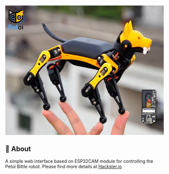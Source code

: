 <p align="center">
  <img width="550" height="413" src="https://github.com/idreamsi/Bittle-CAM/blob/main/petoi_bittle.png?raw=true">
</p>

## 📖 About
A simple web interface based on ESP32CAM module for controlling the Petoi Bittle robot. Please find more details at [Hackster.io](https://www.hackster.io/idreams/add-vision-to-petoi-bittle-robot-7dc898)
